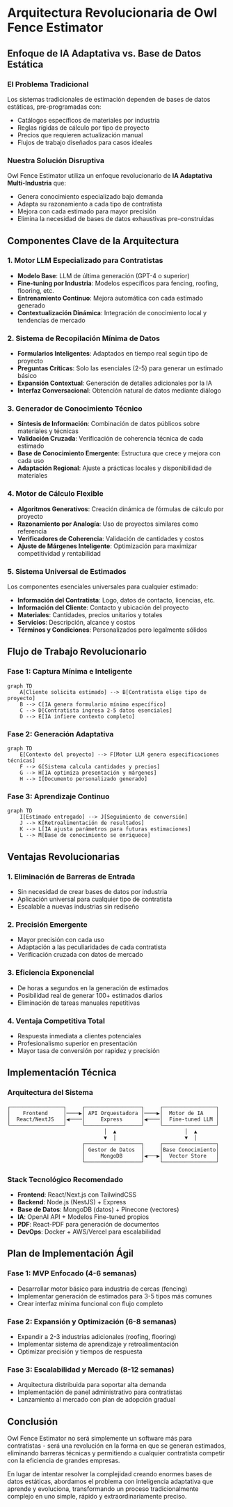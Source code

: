# Arquitectura Revolucionaria de Owl Fence Estimator

## Enfoque de IA Adaptativa vs. Base de Datos Estática

### El Problema Tradicional
Los sistemas tradicionales de estimación dependen de bases de datos estáticas, pre-programadas con:
- Catálogos específicos de materiales por industria
- Reglas rígidas de cálculo por tipo de proyecto
- Precios que requieren actualización manual
- Flujos de trabajo diseñados para casos ideales

### Nuestra Solución Disruptiva
Owl Fence Estimator utiliza un enfoque revolucionario de **IA Adaptativa Multi-Industria** que:
- Genera conocimiento especializado bajo demanda
- Adapta su razonamiento a cada tipo de contratista
- Mejora con cada estimado para mayor precisión
- Elimina la necesidad de bases de datos exhaustivas pre-construidas

## Componentes Clave de la Arquitectura

### 1. Motor LLM Especializado para Contratistas
- **Modelo Base**: LLM de última generación (GPT-4 o superior)
- **Fine-tuning por Industria**: Modelos específicos para fencing, roofing, flooring, etc.
- **Entrenamiento Continuo**: Mejora automática con cada estimado generado
- **Contextualización Dinámica**: Integración de conocimiento local y tendencias de mercado

### 2. Sistema de Recopilación Mínima de Datos
- **Formularios Inteligentes**: Adaptados en tiempo real según tipo de proyecto
- **Preguntas Críticas**: Solo las esenciales (2-5) para generar un estimado básico
- **Expansión Contextual**: Generación de detalles adicionales por la IA
- **Interfaz Conversacional**: Obtención natural de datos mediante diálogo

### 3. Generador de Conocimiento Técnico
- **Síntesis de Información**: Combinación de datos públicos sobre materiales y técnicas
- **Validación Cruzada**: Verificación de coherencia técnica de cada estimado
- **Base de Conocimiento Emergente**: Estructura que crece y mejora con cada uso
- **Adaptación Regional**: Ajuste a prácticas locales y disponibilidad de materiales

### 4. Motor de Cálculo Flexible
- **Algoritmos Generativos**: Creación dinámica de fórmulas de cálculo por proyecto
- **Razonamiento por Analogía**: Uso de proyectos similares como referencia
- **Verificadores de Coherencia**: Validación de cantidades y costos
- **Ajuste de Márgenes Inteligente**: Optimización para maximizar competitividad y rentabilidad

### 5. Sistema Universal de Estimados
Los componentes esenciales universales para cualquier estimado:
- **Información del Contratista**: Logo, datos de contacto, licencias, etc.
- **Información del Cliente**: Contacto y ubicación del proyecto
- **Materiales**: Cantidades, precios unitarios y totales
- **Servicios**: Descripción, alcance y costos
- **Términos y Condiciones**: Personalizados pero legalmente sólidos

## Flujo de Trabajo Revolucionario

### Fase 1: Captura Mínima e Inteligente
```mermaid
graph TD
    A[Cliente solicita estimado] --> B[Contratista elige tipo de proyecto]
    B --> C[IA genera formulario mínimo específico]
    C --> D[Contratista ingresa 2-5 datos esenciales]
    D --> E[IA infiere contexto completo]
```

### Fase 2: Generación Adaptativa
```mermaid
graph TD
    E[Contexto del proyecto] --> F[Motor LLM genera especificaciones técnicas]
    F --> G[Sistema calcula cantidades y precios]
    G --> H[IA optimiza presentación y márgenes]
    H --> I[Documento personalizado generado]
```

### Fase 3: Aprendizaje Continuo
```mermaid
graph TD
    I[Estimado entregado] --> J[Seguimiento de conversión]
    J --> K[Retroalimentación de resultados]
    K --> L[IA ajusta parámetros para futuras estimaciones]
    L --> M[Base de conocimiento se enriquece]
```

## Ventajas Revolucionarias

### 1. Eliminación de Barreras de Entrada
- Sin necesidad de crear bases de datos por industria
- Aplicación universal para cualquier tipo de contratista
- Escalable a nuevas industrias sin rediseño

### 2. Precisión Emergente
- Mayor precisión con cada uso
- Adaptación a las peculiaridades de cada contratista
- Verificación cruzada con datos de mercado

### 3. Eficiencia Exponencial
- De horas a segundos en la generación de estimados
- Posibilidad real de generar 100+ estimados diarios
- Eliminación de tareas manuales repetitivas

### 4. Ventaja Competitiva Total
- Respuesta inmediata a clientes potenciales
- Profesionalismo superior en presentación
- Mayor tasa de conversión por rapidez y precisión

## Implementación Técnica

### Arquitectura del Sistema
```
┌─────────────────┐     ┌──────────────────┐     ┌─────────────────┐
│    Frontend     │────▶│ API Orquestadora │────▶│  Motor de IA    │
│  React/NextJS   │◀────│     Express      │◀────│  Fine-tuned LLM │
└─────────────────┘     └──────────────────┘     └─────────────────┘
                               │  ▲                      │  ▲
                               ▼  │                      ▼  │
                        ┌──────────────────┐     ┌─────────────────┐
                        │ Gestor de Datos  │     │Base Conocimiento│
                        │     MongoDB      │◀───▶│  Vector Store   │
                        └──────────────────┘     └─────────────────┘
```

### Stack Tecnológico Recomendado
- **Frontend**: React/Next.js con TailwindCSS
- **Backend**: Node.js (NestJS) + Express
- **Base de Datos**: MongoDB (datos) + Pinecone (vectores)
- **IA**: OpenAI API + Modelos Fine-tuned propios
- **PDF**: React-PDF para generación de documentos
- **DevOps**: Docker + AWS/Vercel para escalabilidad

## Plan de Implementación Ágil

### Fase 1: MVP Enfocado (4-6 semanas)
- Desarrollar motor básico para industria de cercas (fencing)
- Implementar generación de estimados para 3-5 tipos más comunes
- Crear interfaz mínima funcional con flujo completo

### Fase 2: Expansión y Optimización (6-8 semanas)
- Expandir a 2-3 industrias adicionales (roofing, flooring)
- Implementar sistema de aprendizaje y retroalimentación
- Optimizar precisión y tiempos de respuesta

### Fase 3: Escalabilidad y Mercado (8-12 semanas)
- Arquitectura distribuida para soportar alta demanda
- Implementación de panel administrativo para contratistas
- Lanzamiento al mercado con plan de adopción gradual

## Conclusión

Owl Fence Estimator no será simplemente un software más para contratistas - será una revolución en la forma en que se generan estimados, eliminando barreras técnicas y permitiendo a cualquier contratista competir con la eficiencia de grandes empresas.

En lugar de intentar resolver la complejidad creando enormes bases de datos estáticas, abordamos el problema con inteligencia adaptativa que aprende y evoluciona, transformando un proceso tradicionalmente complejo en uno simple, rápido y extraordinariamente preciso.